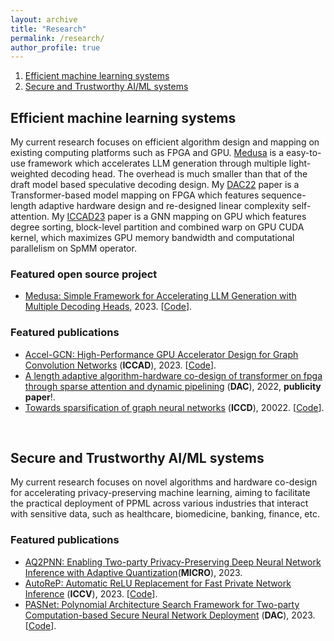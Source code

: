 ```yaml
---
layout: archive
title: "Research"
permalink: /research/
author_profile: true
---
```


1. [Efficient machine learning systems](#mlsys)
2. [Secure and Trustworthy AI/ML systems](#ai)


## Efficient machine learning systems <a name="mlsys"></a>
My current research focuses on efficient algorithm design and mapping on existing computing platforms such as FPGA and GPU. [Medusa](https://sites.google.com/view/medusa-llm) is a easy-to-use framework which accelerates LLM generation through multiple light-weighted decoding head. The overhead is much smaller than that of the draft model based speculative decoding design. 
My [DAC22](https://arxiv.org/pdf/2208.03646) paper is a Transformer-based model mapping on FPGA which features sequence-length adaptive hardware design and re-designed linear complexity self-attention. My [ICCAD23](https://arxiv.org/abs/2308.11825) paper is a GNN mapping on GPU which features degree sorting, block-level partition and combined warp on GPU CUDA kernel, which maximizes GPU memory bandwidth and computational parallelism on SpMM operator. 

### **Featured open source project**
- [Medusa: Simple Framework for Accelerating LLM Generation with Multiple Decoding Heads](https://sites.google.com/view/medusa-llm), 2023. \[[Code](https://github.com/FasterDecoding/Medusa)\].

### **Featured publications**
- [Accel-GCN: High-Performance GPU Accelerator Design for Graph Convolution Networks](https://arxiv.org/abs/2308.11825)  (**ICCAD**), 2023. \[[Code](https://github.com/xiexi1990/iccad-accel-gnn)\].
- [A length adaptive algorithm-hardware co-design of transformer on fpga through sparse attention and dynamic pipelining](https://arxiv.org/pdf/2208.03646) (**DAC**), 2022, **publicity paper**!.
- [Towards sparsification of graph neural networks](https://arxiv.org/pdf/2208.03646) (**ICCD**), 20022. \[[Code](https://github.com/harveyp123/ICCD_SpTrn_SLR)\].

<br>

## Secure and Trustworthy AI/ML systems <a name="ai"></a>

My current research focuses on novel algorithms and hardware co-design for accelerating privacy-preserving machine learning, aiming to facilitate the practical deployment of PPML across various industries that interact with sensitive data, such as healthcare, biomedicine, banking, finance, etc.

### **Featured publications**
- [AQ2PNN: Enabling Two-party Privacy-Preserving Deep Neural Network Inference with Adaptive Quantization](#)(**MICRO**), 2023. 
- [AutoReP: Automatic ReLU Replacement for Fast Private Network Inference](#) (**ICCV**), 2023. \[[Code](https://github.com/harveyp123/AutoReP)\].
- [PASNet: Polynomial Architecture Search Framework for Two-party Computation-based Secure Neural Network Deployment](https://arxiv.org/pdf/2306.15513) (**DAC**), 2023. \[[Code](https://github.com/HarveyP123/PASNet-DAC2023)\].

<br>